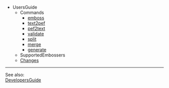   * UsersGuide
    * Commands
      * [emboss](Emboss.md)
      * [text2pef](TextToPef.md)
      * [pef2text](PefToText.md)
      * [validate](ValidatePef.md)
      * [split](SplitPef.md)
      * [merge](MergePef.md)
      * [generate](GeneratePef.md)
    * SupportedEmbossers
    * [Changes](Changes.md)

---

See also:<br />
[DevelopersGuide](DevelopersGuide.md)